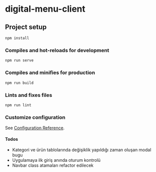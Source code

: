 # digital-menu-client

## Project setup
```
npm install
```

### Compiles and hot-reloads for development
```
npm run serve
```

### Compiles and minifies for production
```
npm run build
```

### Lints and fixes files
```
npm run lint
```

### Customize configuration
See [Configuration Reference](https://cli.vuejs.org/config/).

#### Todos
- Kategori ve ürün tablolarında değişiklik yapıldığı zaman oluşan modal bugu
- Uygulamaya ilk giriş anında oturum kontrolü
- Navbar class atamaları refactor edilecek